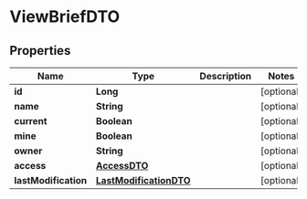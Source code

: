 # ViewBriefDTO

## Properties
Name | Type | Description | Notes
------------ | ------------- | ------------- | -------------
**id** | **Long** |  |  [optional]
**name** | **String** |  |  [optional]
**current** | **Boolean** |  |  [optional]
**mine** | **Boolean** |  |  [optional]
**owner** | **String** |  |  [optional]
**access** | [**AccessDTO**](AccessDTO.md) |  |  [optional]
**lastModification** | [**LastModificationDTO**](LastModificationDTO.md) |  |  [optional]
